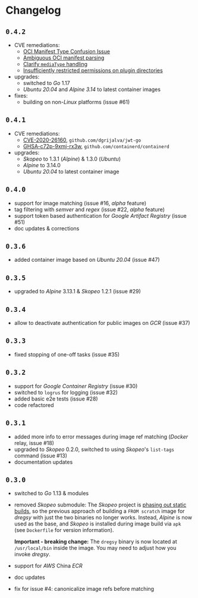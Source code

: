 # Changelog

## `0.4.2`
- CVE remediations:
    + [OCI Manifest Type Confusion Issue](https://github.com/advisories/GHSA-qq97-vm5h-rrhg)
    + [Ambiguous OCI manifest parsing](https://github.com/advisories/GHSA-5j5w-g665-5m35)
    + [Clarify `mediaType` handling](https://github.com/advisories/GHSA-77vh-xpmg-72qh)
    + [Insufficiently restricted permissions on plugin directories](https://github.com/advisories/GHSA-c2h3-6mxw-7mvq)
- upgrades:
    + switched to *Go* 1.17
    + *Ubuntu 20.04* and *Alpine 3.14* to latest container images
- fixes:
    + building on non-*Linux* platforms (issue #61)

## `0.4.1`
- CVE remediations:
    + [CVE-2020-26160](https://github.com/advisories/GHSA-w73w-5m7g-f7qc), `github.com/dgrijalva/jwt-go`
    + [GHSA-c72p-9xmj-rx3w](https://github.com/advisories/GHSA-c72p-9xmj-rx3w), `github.com/containerd/containerd`
- upgrades:
    + *Skopeo* to 1.3.1 (*Alpine*) & 1.3.0 (*Ubuntu*)
    + *Alpine* to 3.14.0
    + *Ubuntu 20.04* to latest container image

## `0.4.0`
- support for image matching (issue #16, *alpha* feature)
- tag filtering with *semver* and *regex* (issue #22, *alpha* feature)
- support token based authentication for *Google Artifact Registry* (issue #51)
- doc updates & corrections

## `0.3.6`
- added container image based on *Ubuntu 20.04* (issue #47)

## `0.3.5`
- upgraded to *Alpine* 3.13.1 & *Skopeo* 1.2.1 (issue #29)

## `0.3.4`
- allow to deactivate authentication for public images on *GCR* (issue #37)

## `0.3.3`
- fixed stopping of one-off tasks (issue #35)

## `0.3.2`
- support for *Google Container Registry* (issue #30)
- switched to `logrus` for logging (issue #32)
- added basic e2e tests (issue #28)
- code refactored

## `0.3.1`
- added more info to error messages during image ref matching (*Docker* relay, issue #18)
- upgraded to *Skopeo* 0.2.0, switched to using *Skopeo*'s `list-tags` command (issue #13)
- documentation updates

## `0.3.0`
- switched to *Go* 1.13 & modules
- removed *Skopeo* submodule: The *Skopeo* project is [phasing out static builds](https://github.com/containers/skopeo/issues/755), so the previous approach of building a `FROM scratch` image for *dregsy* with just the two binaries no longer works. Instead, *Alpine* is now used as the base, and *Skopeo* is installed during image build via `apk` (see `Dockerfile` for version information).

    **Important - breaking change:** The `dregsy` binary is now located at `/usr/local/bin` inside the image. You may need to adjust how you invoke *dregsy*.

- support for *AWS* China *ECR*
- doc updates
- fix for issue #4: canonicalize image refs before matching
